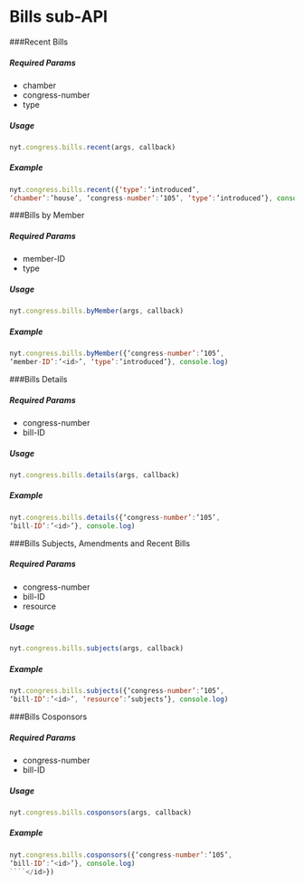 # Bills sub-API

###Recent Bills

##### *Required Params*

- chamber
- congress-number
- type

##### *Usage*
```javascript
nyt.congress.bills.recent(args, callback)
```

##### *Example*
```javascript
nyt.congress.bills.recent({‘type’:’introduced’, 
‘chamber’:’house’, ‘congress-number’:’105’, ‘type’:’introduced’}, console.log)
```

###Bills by Member

##### *Required Params*

- member-ID
- type

##### *Usage*
```javascript
nyt.congress.bills.byMember(args, callback)
```

##### *Example*
```javascript
nyt.congress.bills.byMember({‘congress-number’:’105’, 
‘member-ID’:’<id>’, ‘type’:’introduced’}, console.log)
```

###Bills Details

##### *Required Params*

- congress-number
- bill-ID

##### *Usage*
```javascript
nyt.congress.bills.details(args, callback)
```

##### *Example*
```javascript
nyt.congress.bills.details({‘congress-number’:’105’, 
‘bill-ID’:’<id>’}, console.log)
```

###Bills Subjects, Amendments and Recent Bills

##### *Required Params*

- congress-number
- bill-ID
- resource

##### *Usage*
```javascript
nyt.congress.bills.subjects(args, callback)
```

##### *Example*
```javascript
nyt.congress.bills.subjects({‘congress-number’:’105’, 
‘bill-ID’:’<id>’, ‘resource’:’subjects’}, console.log)
```

###Bills Cosponsors

##### *Required Params*

- congress-number
- bill-ID

##### *Usage*
```javascript
nyt.congress.bills.cosponsors(args, callback)
```

##### *Example*
```javascript
nyt.congress.bills.cosponsors({‘congress-number’:’105’, 
‘bill-ID’:’<id>’}, console.log)
````</id>})
